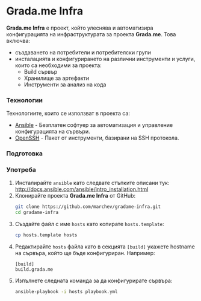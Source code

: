 # Grada.me Infra
**Grada.me Infra** е проект, който улеснява и автоматизира конфигурацията на инфраструктурата за проекта **Grada.me**. Това включва:
 - създаването на потребители и потребителски групи
 - инсталацията и конфигурирането на различни инструменти и услуги, които са необходими за проекта:
   - Build сървър
   - Хранилище за артефакти
   - Инструменти за анализ на кода

### Технологии
Технологиите, които се използват в проекта са:
 - [Ansible] - Безплатен софтуер за автоматизация и управление конфигурацията на сървъри.
 - [OpenSSH] - Пакет от инструменти, базирани на SSH протокола.

### Подготовка

### Употреба
1. Инсталирайте `ansible` като следвате стъпките описани тук: <http://docs.ansible.com/ansible/intro_installation.html>
2. Клонирайте проекта **Grada.me Infra** от GitHub:
   ```sh
   git clone https://github.com/marchev/gradame-infra.git
   cd gradame-infra
   ```
3. Създайте файл с име `hosts` като копирате `hosts.template`:
   ```sh
   cp hosts.template hosts
   ```
4. Редактирайте `hosts` файла като в секцията `[build]` укажете hostname на сървъра, който ще бъде конфигуриран. Например:
   ```
   [build]
   build.grada.me
   ```
5. Изпълнете следната команда за да конфигурирате сървъра:
   ```sh
   ansible-playbook -i hosts playbook.yml
   ```

[Ansible]: <http://ansible.com>
[OpenSSH]: <http://www.openssh.com>